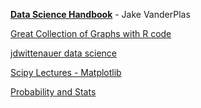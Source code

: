 [**Data Science Handbook**](https://github.com/jakevdp/PythonDataScienceHandbook/tree/master/code_listings) - Jake VanderPlas

[Great Collection of Graphs with R code](http://shinyapps.org/apps/RGraphCompendium/index.php?utm_campaign=Data%2BElixir&utm_medium=email&utm_source=Data_Elixir_102)

[jdwittenauer data science](https://github.com/jdwittenauer/ipython-notebooks)

[Scipy Lectures - Matplotlib](http://www.scipy-lectures.org/intro/matplotlib/index.html)

[Probability and Stats](http://mbakker7.github.io/exploratory_computing_with_python/)
